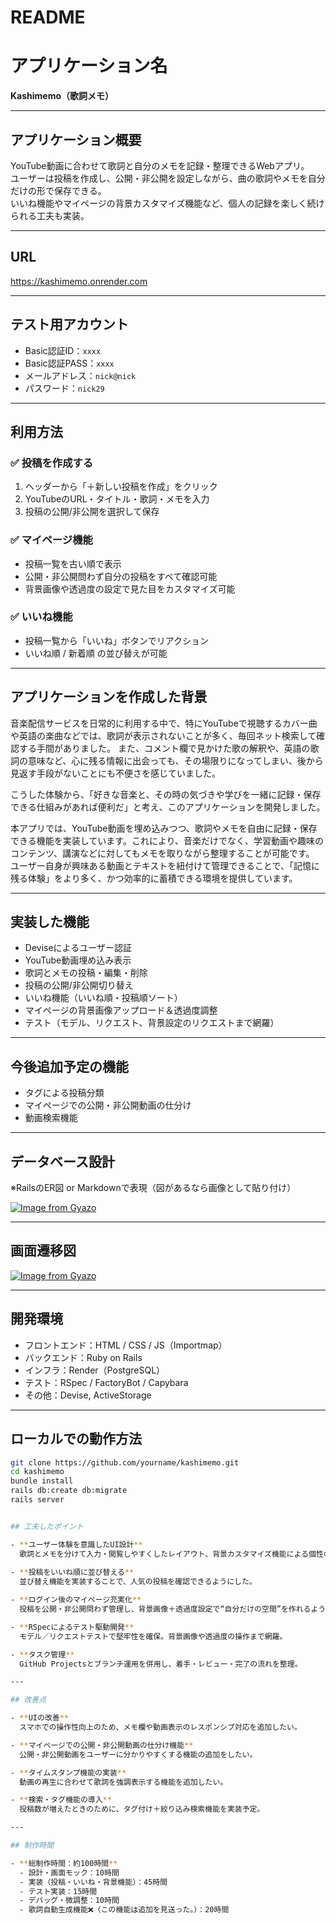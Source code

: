 # README

# アプリケーション名

**Kashimemo（歌詞メモ）**

---

## アプリケーション概要

YouTube動画に合わせて歌詞と自分のメモを記録・整理できるWebアプリ。  
ユーザーは投稿を作成し、公開・非公開を設定しながら、曲の歌詞やメモを自分だけの形で保存できる。  
いいね機能やマイページの背景カスタマイズ機能など、個人の記録を楽しく続けられる工夫も実装。

---

## URL

https://kashimemo.onrender.com

---

## テスト用アカウント

- Basic認証ID：`xxxx`
- Basic認証PASS：`xxxx`
- メールアドレス：`nick@nick`
- パスワード：`nick29`

---

## 利用方法

### ✅ 投稿を作成する
1. ヘッダーから「＋新しい投稿を作成」をクリック
2. YouTubeのURL・タイトル・歌詞・メモを入力
3. 投稿の公開/非公開を選択して保存

### ✅ マイページ機能
- 投稿一覧を古い順で表示
- 公開・非公開問わず自分の投稿をすべて確認可能
- 背景画像や透過度の設定で見た目をカスタマイズ可能

### ✅ いいね機能
- 投稿一覧から「いいね」ボタンでリアクション
- いいね順 / 新着順 の並び替えが可能

---

## アプリケーションを作成した背景

音楽配信サービスを日常的に利用する中で、特にYouTubeで視聴するカバー曲や英語の楽曲などでは、歌詞が表示されないことが多く、毎回ネット検索して確認する手間がありました。
また、コメント欄で見かけた歌の解釈や、英語の歌詞の意味など、心に残る情報に出会っても、その場限りになってしまい、後から見返す手段がないことにも不便さを感じていました。

こうした体験から、「好きな音楽と、その時の気づきや学びを一緒に記録・保存できる仕組みがあれば便利だ」と考え、このアプリケーションを開発しました。

本アプリでは、YouTube動画を埋め込みつつ、歌詞やメモを自由に記録・保存できる機能を実装しています。これにより、音楽だけでなく、学習動画や趣味のコンテンツ、講演などに対してもメモを取りながら整理することが可能です。
ユーザー自身が興味ある動画とテキストを紐付けて管理できることで、「記憶に残る体験」をより多く、かつ効率的に蓄積できる環境を提供しています。

---

## 実装した機能

- Deviseによるユーザー認証
- YouTube動画埋め込み表示
- 歌詞とメモの投稿・編集・削除
- 投稿の公開/非公開切り替え
- いいね機能（いいね順・投稿順ソート）
- マイページの背景画像アップロード＆透過度調整
- テスト（モデル、リクエスト、背景設定のリクエストまで網羅）

---

## 今後追加予定の機能

- タグによる投稿分類
- マイページでの公開・非公開動画の仕分け
- 動画検索機能

---

## データベース設計

※RailsのER図 or Markdownで表現（図があるなら画像として貼り付け）

[![Image from Gyazo](https://i.gyazo.com/9c8745a239c288feaf491a6dfd553a3d.jpg)](https://gyazo.com/9c8745a239c288feaf491a6dfd553a3d)

---

## 画面遷移図

[![Image from Gyazo](https://i.gyazo.com/5050c1f944f2149c0738ff3edb9070a8.png)](https://gyazo.com/5050c1f944f2149c0738ff3edb9070a8)

---

## 開発環境

- フロントエンド：HTML / CSS / JS（Importmap）
- バックエンド：Ruby on Rails
- インフラ：Render（PostgreSQL）
- テスト：RSpec / FactoryBot / Capybara
- その他：Devise, ActiveStorage

---

## ローカルでの動作方法

```bash
git clone https://github.com/yourname/kashimemo.git
cd kashimemo
bundle install
rails db:create db:migrate
rails server


## 工夫したポイント

- **ユーザー体験を意識したUI設計**  
  歌詞とメモを分けて入力・閲覧しやすくしたレイアウト、背景カスタマイズ機能による個性の表現を実現。
  
- **投稿をいいね順に並び替える**  
  並び替え機能を実装することで、人気の投稿を確認できるようにした。

- **ログイン後のマイページ充実化**  
  投稿を公開・非公開問わず管理し、背景画像＋透過度設定で“自分だけの空間”を作れるようにした。

- **RSpecによるテスト駆動開発**  
  モデル／リクエストテストで堅牢性を確保。背景画像や透過度の操作まで網羅。

- **タスク管理**  
  GitHub Projectsとブランチ運用を併用し、着手・レビュー・完了の流れを整理。

---

## 改善点

- **UIの改善**  
  スマホでの操作性向上のため、メモ欄や動画表示のレスポンシブ対応を追加したい。  

- **マイページでの公開・非公開動画の仕分け機能**  
  公開・非公開動画をユーザーに分かりやすくする機能の追加をしたい。

- **タイムスタンプ機能の実装**  
  動画の再生に合わせて歌詞を強調表示する機能を追加したい。

- **検索・タグ機能の導入**  
  投稿数が増えたときのために、タグ付け＋絞り込み検索機能を実装予定。

---

## 制作時間

- **総制作時間：約100時間**
  - 設計・画面モック：10時間  
  - 実装（投稿・いいね・背景機能）：45時間   
  - テスト実装：15時間  
  - デバッグ・微調整：10時間
  - 歌詞自動生成機能❌（この機能は追加を見送った。）：20時間 
